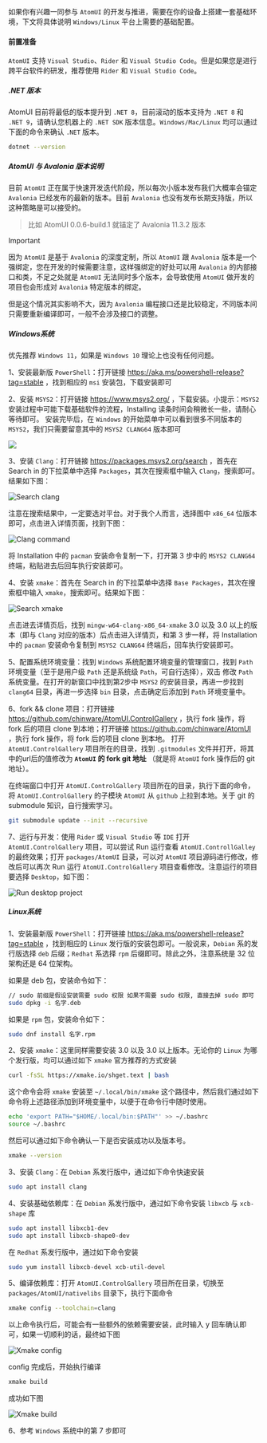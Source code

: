 如果你有兴趣一同参与 `AtomUI` 的开发与推进，需要在你的设备上搭建一套基础环境，下文将具体说明 `Windows/Linux` 平台上需要的基础配置。

#### 前置准备

`AtomUI` 支持 `Visual Studio`、`Rider` 和 `Visual Studio Code`。但是如果您是进行跨平台软件的研发，推荐使用 `Rider` 和 `Visual Studio Code`。

##### .NET 版本

AtomUI 目前将最低的版本提升到 `.NET 8`，目前滚动的版本支持为 `.NET 8` 和 `.NET 9`，请确认您机器上的 `.NET SDK` 版本信息。`Windows/Mac/Linux` 均可以通过下面的命令来确认 `.NET` 版本。

```bash
dotnet --version
```

##### AtomUI 与 Avalonia 版本说明

目前 `AtomUI` 正在属于快速开发迭代阶段，所以每次小版本发布我们大概率会锚定 `Avalonia` 已经发布的最新的版本。目前 `Avalonia`
也没有发布长期支持版，所以这种策略是可以接受的。
> 比如 AtomUI 0.0.6-build.1 就锚定了 Avalonia 11.3.2 版本

> [!IMPORTANT]
> 因为 `AtomUI` 是基于 `Avalonia` 的深度定制，所以 `AtomUI` 跟 `Avalonia` 版本是一个强绑定，您在开发的时候需要注意，这样强绑定的好处可以用
> `Avalonia` 的内部接口和类，不足之处就是 `AtomUI` 无法同时多个版本，会导致使用 `AtomUI` 做开发的项目也会形成对 `Avalonia`
> 特定版本的绑定。
>
> 但是这个情况其实影响不大，因为 `Avalonia` 编程接口还是比较稳定，不同版本间只需要重新编译即可，一般不会涉及接口的调整。

##### Windows系统

优先推荐 `Windows 11`，如果是 `Windows 10` 理论上也没有任何问题。

1、安装最新版 `PowerShell`：打开链接 https://aka.ms/powershell-release?tag=stable ，找到相应的 `msi` 安装包，下载安装即可

2、安装 `MSYS2`：打开链接 https://www.msys2.org/ ，下载安装。小提示：`MSYS2` 安装过程中可能下载基础软件的流程，Installing 读条时间会稍微长一些，请耐心等待即可。
安装完毕后，在 `Windows` 的开始菜单中可以看到很多不同版本的 `MSYS2`，我们只需要留意其中的 `MSYS2 CLANG64` 版本即可

![](./images/msys2-clang64.png)

3、安装 `Clang`：打开链接 https://packages.msys2.org/search ，首先在 Search in 的下拉菜单中选择 `Packages`，其次在搜索框中输入 `Clang`，搜索即可。结果如下图：

![Search clang](./images/search-clang.png)

注意在搜索结果中，一定要选对平台。对于我个人而言，选择图中 `x86_64` 位版本即可，点击进入详情页面，找到下图：

![Clang command](./images/clang-install-command.png)

将 Installation 中的 `pacman` 安装命令复制一下，打开第 3 步中的 `MSYS2 CLANG64` 终端，粘贴进去后回车执行安装即可。

4、安装 `xmake`：首先在 Search in 的下拉菜单中选择 `Base Packages`，其次在搜索框中输入 `xmake`，搜索即可。结果如下图：

![Search xmake](./images/search-xmake.png)

点击进去详情页后，找到 `mingw-w64-clang-x86_64-xmake` 3.0 以及 3.0 以上的版本（即与 `Clang` 对应的版本）后点击进入详情页，和第 3 步一样，将 Installation 中的
`pacman` 安装命令复制到 `MSYS2 CLANG64` 终端后，回车执行安装即可。

5、配置系统环境变量：找到 `Windows` 系统配置环境变量的管理窗口，找到 `Path` 环境变量（至于是用户级 `Path` 还是系统级 `Path`，可自行选择），双击
修改 `Path` 系统变量。在打开的新窗口中找到第2步中 `MSYS2` 的安装目录，再进一步找到 `clang64` 目录，再进一步选择 `bin` 目录，点击确定后添加到 `Path` 环境变量中。

6、fork && clone 项目：打开链接 https://github.com/chinware/AtomUI.ControlGallery ，执行 fork 操作，将 fork 后的项目 clone 到本地；打开链接 https://github.com/chinware/AtomUI ，执行 fork 操作，将 fork 后的项目 clone 到本地。
打开 `AtomUI.ControlGallery` 项目所在的目录，找到 `.gitmodules` 文件并打开，将其中的url后的值修改为 **`AtomUI` 的 fork git 地址** （就是将 `AtomUI` fork 操作后的 git 地址）。

在终端窗口中打开 `AtomUI.ControlGallery` 项目所在的目录，执行下面的命令，将 `AtomUI.ControlGallery` 的子模块 `AtomUI` 从 `github` 上拉到本地。关于 git 的 submodule 知识，自行搜索学习。

```bash
git submodule update --init --recursive
```

7、运行与开发：使用 `Rider` 或 `Visual Studio` 等 `IDE` 打开 `AtomUI.ControlGallery` 项目，可以尝试 Run 运行查看 `AtomUI.ControllGalley` 的最终效果；打开 `packages/AtomUI` 目录，可以对 `AtomUI` 项目源码进行修改，修改后可以再次 Run 运行 `AtomUI.ControlGallery`
项目查看修改。注意运行的项目要选择 `Desktop`，如下图：

![Run desktop project](./images/run-desktop-project.png)

##### Linux系统

1、安装最新版 `PowerShell`：打开链接 https://aka.ms/powershell-release?tag=stable ，找到相应的 `Linux` 发行版的安装包即可。一般说来，`Debian` 系的发行版选择 `deb` 后缀；`Redhat` 系选择 `rpm` 后缀即可。除此之外，注意系统是 32 位架构还是 64 位架构。

如果是 deb 包，安装命令如下：

```bash
// sudo 前缀是假设安装需要 sudo 权限 如果不需要 sudo 权限, 直接去掉 sudo 即可
sudo dpkg -i 名字.deb
```

如果是 `rpm` 包，安装命令如下：

```bash
sudo dnf install 名字.rpm
```

2、安装 `xmake`：这里同样需要安装 3.0 以及 3.0 以上版本。无论你的 `Linux` 为哪个发行版，均可以通过如下 `xmake` 官方推荐的方式安装

```bash
curl -fsSL https://xmake.io/shget.text | bash
```

这个命令会将 `xmake` 安装至 `~/.local/bin/xmake` 这个路径中，然后我们通过如下命令将上述路径添加到环境变量中，以便于在命令行中随时使用。

```bash
echo 'export PATH="$HOME/.local/bin:$PATH"' >> ~/.bashrc
source ~/.bashrc
```

然后可以通过如下命令确认一下是否安装成功以及版本号。

```bash
xmake --version
```

3、安装 `Clang`：在 `Debian` 系发行版中，通过如下命令快速安装

```bash
sudo apt install clang
```

4、安装基础依赖库：在 `Debian` 系发行版中，通过如下命令安装 `libxcb` 与 `xcb-shape` 库

```bash
sudo apt install libxcb1-dev
sudo apt install libxcb-shape0-dev
```

在 `Redhat` 系发行版中，通过如下命令安装

```bash
sudo yum install libxcb-devel xcb-util-devel
```

5、编译依赖库：打开 `AtomUI.ControlGallery` 项目所在目录，切换至 `packages/AtomUI/nativelibs` 目录下，执行下面命令

```bash
xmake config --toolchain=clang
```

以上命令执行后，可能会有一些额外的依赖需要安装，此时输入 y 回车确认即可，如果一切顺利的话，最终如下图

![Xmake config](./images/xmake-config.png)

config 完成后，开始执行编译

```bash
xmake build
```

成功如下图

![Xmake build](./images/xmake-build.png)

6、参考 `Windows` 系统中的第 7 步即可
